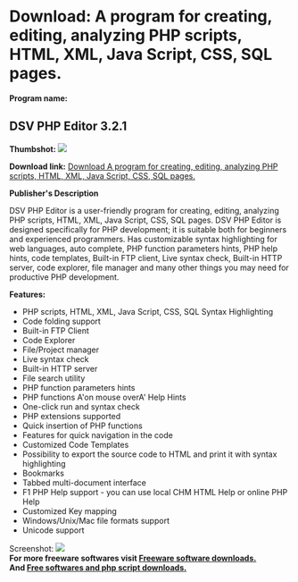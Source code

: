 # Download: A program for creating, editing, analyzing PHP scripts, HTML, XML, Java Script, CSS, SQL pages.

**Program name:**

## DSV PHP Editor 3.2.1

  
**Thumbshot:** ![](http://www.freewarefiles.com/screenshot/dsvphpeditor_md.jpg)   
  
**Download link:** [Download A program for creating, editing, analyzing PHP scripts, HTML, XML, Java Script, CSS, SQL pages.](http://freesoftwares.boysofts.com/DSV-PHP-Editor_program_45330.html)  
  


**Publisher's Description**  
  


DSV PHP Editor is a user-friendly program for creating, editing, analyzing PHP scripts, HTML, XML, Java Script, CSS, SQL pages. DSV PHP Editor is designed specifically for PHP development; it is suitable both for beginners and experienced programmers. Has customizable syntax highlighting for web languages, auto complete, PHP function parameters hints, PHP help hints, code templates, Built-in FTP client, Live syntax check, Built-in HTTP server, code explorer, file manager and many other things you may need for productive PHP development. 

**Features:**

  * PHP scripts, HTML, XML, Java Script, CSS, SQL Syntax Highlighting 
  * Code folding support 
  * Built-in FTP Client 
  * Code Explorer 
  * File/Project manager 
  * Live syntax check 
  * Built-in HTTP server 
  * File search utility 
  * PHP function parameters hints 
  * PHP functions A'on mouse overA' Help Hints 
  * One-click run and syntax check 
  * PHP extensions supported 
  * Quick insertion of PHP functions 
  * Features for quick navigation in the code 
  * Customized Code Templates 
  * Possibility to export the source code to HTML and print it with syntax highlighting 
  * Bookmarks 
  * Tabbed multi-document interface 
  * F1 PHP Help support - you can use local CHM HTML Help or online PHP Help 
  * Customized Key mapping 
  * Windows/Unix/Mac file formats support 
  * Unicode support 

  
  
Screenshot: ![](http://www.freewarefiles.com/screenshot/dsvphpeditor.jpg)   
**For more freeware softwares visit [Freeware software downloads.](http://freesoftwares.boysofts.com/)**   
**And [Free softwares and php script downloads.](http://www.boysofts.com/)**
